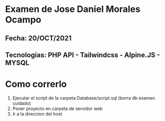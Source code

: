 # Examen de Jose Daniel Morales Ocampo
## Fecha: 20/OCT/2021
## Tecnologias: PHP API - Tailwindcss - Alpine.JS - MYSQL

# Como correrlo
1. Ejecutar el script de la carpeta Database/script.sql (borra db examen cuidado)
2. Poner proyecto en carpeta de servidor web
3. Ir a la direccion del host